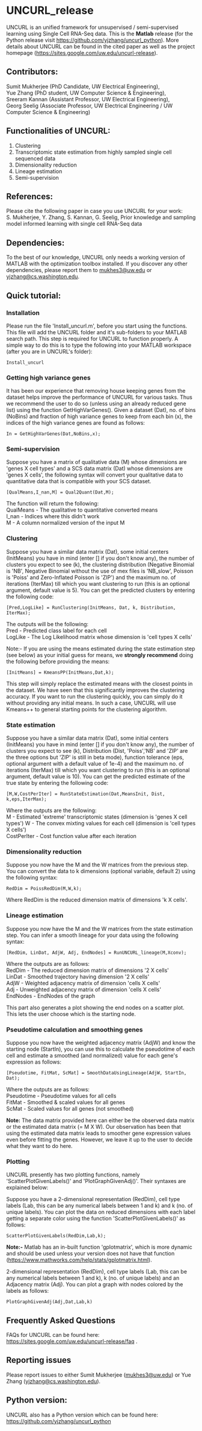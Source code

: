 # UNCURL_release
UNCURL is an unified framework for unsupervised / semi-supervised learning using Single Cell RNA-Seq data. This is the **Matlab** release  (for the Python release visit https://github.com/yjzhang/uncurl_python). More details about UNCURL can be found in the cited paper as well as the project homepage (https://sites.google.com/uw.edu/uncurl-release). 

## Contributors: 
Sumit Mukherjee (PhD Candidate, UW Electrical Engineering),  
Yue Zhang (PhD student, UW Computer Science & Engineering),  
Sreeram Kannan (Assistant Professor, UW Electrical Engineering),    
Georg Seelig (Associate Professor, UW Electrical Engineering / UW Computer Science & Engineering)  

## Functionalities of UNCURL: 
1. Clustering 
2. Transcriptomic state estimation from highly sampled single cell sequenced data
3. Dimensionality reduction 
4. Lineage estimation 
5. Semi-supervision

## References: 
Please cite the following paper in case you use UNCURL for your work:  
S. Mukherjee, Y. Zhang, S. Kannan, G. Seelig, Prior knowledge and sampling model informed learning with single cell RNA-Seq data

## Dependencies: 
To the best of our knowledge, UNCURL only needs a working version of MATLAB with the optimization toolbox installed. If you discover any other dependencies, please report them to mukhes3@uw.edu or yjzhang@cs.washington.edu. 

## Quick tutorial:

### Installation
Please run the file 'Install_uncurl.m', before you start using the functions. This file will add the UNCURL folder and it's sub-folders to your MATLAB search path. This step is required for UNCURL to function properly. A simple way to do this is to type the following into your MATLAB workspace (after you are in UNCURL's folder): 

```
Install_uncurl
```

### Getting high variance genes 
It has been our experience that removing house keeping genes from the dataset helps improve the performance of UNCURL for various tasks. Thus we recommend the user to do so (unless using an already reduced gene list) using the function GetHighVarGenes(). Given a dataset (Dat), no. of bins (NoBins) and fraction of high variance genes to keep from each bin (x), the indices of the high variance genes are found as follows:

```
In = GetHighVarGenes(Dat,NoBins,x); 
```

### Semi-supervision
Suppose you have a matrix of qualitative data (M) whose dimensions are 'genes X cell types' and a SCS data matrix (Dat) whose dimensions are 'genes X cells', the following syntax will convert your qualitative data to quantitative data that is compatible with your SCS dataset. 

```
[QualMeans,I_nan,M] = Qual2Quant(Dat,M); 
```
The function will return the following:       
QualMeans - The qualitative to quantitative converted means  
I_nan - Indices where this didn't work   
M - A column normalized version of the input M   

### Clustering 
Suppose you have a similar data matrix (Dat), some initial centers (InitMeans) you have in mind (enter [] if you don't know any), the number of clusters you expect to see (k), the clustering distribution (Negative Binomial is 'NB', Negative Binomial without the use of mex files is 'NB_slow', Poisson is 'Poiss' and Zero-Inflated Poisson is 'ZIP') and the maximum no. of iterations (IterMax) till which you want clustering to run (this is an optional argument, default value is 5). You can get the predicted clusters by entering the following code:   

```
[Pred,LogLike] = RunClustering(InitMeans, Dat, k, Distribution, IterMax); 
```
The outputs will be the following:  
Pred - Predicted class label for each cell  
LogLike - The Log Likelihood matrix whose dimension is 'cell types X cells'

Note:- If you are using the means estimated during the state estimation step (see below) as your initial guess for means, we **strongly recommend** doing the following before providing the means:

```
[InitMeans] = KmeansPP(InitMeans,Dat,k);
```
This step will simply replace the estimated means with the closest points in the dataset. We have seen that this significantly improves the clustering accuracy. If you want to run the clustering quickly, you can simply do it without providing any initial means. In such a case, UNCURL will use Kmeans++ to general starting points for the clustering algorithm. 

### State estimation
Suppose you have a similar data matrix (Dat), some initial centers (InitMeans) you have in mind (enter [] if you don't know any), the number of clusters you expect to see (k), Distribution (Dist, 'Poiss','NB' and 'ZIP' are the three options but 'ZIP' is still in beta mode), function tolerance (eps, optional argument with a default value of 1e-4) and the maximum no. of iterations (IterMax) till which you want clustering to run (this is an optional argument, default value is 10). You can get the predicted estimate of the true state by entering the following code:

```
[M,W,CostPerIter] = RunStateEstimation(Dat,MeansInit, Dist, k,eps,IterMax); 
```
Where the outputs are the following:  
M - Estimated 'extreme' transcriptomic states (dimension is 'genes X cell types') 
W - The convex mixting values for each cell (dimension is 'cell types X cells')     
CostPerIter - Cost function value after each iteration  

### Dimensionality reduction
Suppose you now have the M and the W matrices from the previous step. You can convert the data to k dimensions (optional variable, default 2) using the following syntax: 

```
RedDim = PoissRedDim(M,W,k); 
```
Where RedDim is the reduced dimension matrix of dimensions 'k X cells'. 

### Lineage estimation 
Suppose you now have the M and the W matrices from the state estimation step. You can infer a smooth lineage for your data using the following syntax: 

```
[RedDim, LinDat, AdjW, Adj, EndNodes] = RunUNCURL_lineage(M,Xconv); 
```
Where the outputs are as follows:       
RedDim - The reduced dimension matrix of dimensions '2 X cells'          
LinDat - Smoothed trajectory having dimension '2 X cells'   
AdjW - Weighted adjacency matrix of dimension 'cells X cells'   
Adj - Unweighted adjacency matrix of dimension 'cells X cells'  
EndNodes - EndNodes of the graph    

This part also generates a plot showing the end nodes on a scatter plot. This lets the user choose which is the starting node. 

### Pseudotime calculation and smoothing genes 
Suppose you now have the weighted adjacency matrix (AdjW) and know the starting node (StartIn), you can use this to calculate the pseudotime of each cell and estimate a smoothed (and normalized) value for each gene's expression as follows: 

```
[Pseudotime, FitMat, ScMat] = SmoothDataUsingLineage(AdjW, StartIn, Dat); 
```
Where the outputs are as follows:       
Pseudotime - Pseudotime values for all cells       
FitMat - Smoothed & scaled values for all genes       
ScMat - Scaled values for all genes (not smoothed)      

**Note:** The data matrix provided here can either be the observed data matrix or the estimated data matrix (= M X W). Our observation has been that using the estimated data matrix leads to smoother gene expression values even before fitting the genes. However, we leave it up to the user to decide what they want to do here.  


### Plotting
UNCURL presently has two plotting functions, namely 'ScatterPlotGivenLabels()' and 'PlotGraphGivenAdj()'. Their syntaxes are explained below: 

Suppose you have a 2-dimensional representation (RedDim), cell type labels (Lab, this can be any numerical labels between 1 and k) and k (no. of unique labels). You can plot the data on reduced dimensions with each label getting a separate color using the function 'ScatterPlotGivenLabels()' as follows: 

```
ScatterPlotGivenLabels(RedDim,Lab,k); 
```
**Note:-** Matlab has an in-built function 'gplotmatrix', which is more dynamic and should be used unless your version does not have that function (https://www.mathworks.com/help/stats/gplotmatrix.html). 


2-dimensional representation (RedDim), cell type labels (Lab, this can be any numerical labels between 1 and k), k (no. of unique labels) and an Adjacency matrix (Adj). You can plot a graph with nodes colored by the labels as follows: 

```
PlotGraphGivenAdj(Adj,Dat,Lab,k)
```
## Frequently Asked Questions
FAQs for UNCURL can be found here: https://sites.google.com/uw.edu/uncurl-release/faq . 

## Reporting issues
Please report issues to either Sumit Mukherjee (mukhes3@uw.edu) or Yue Zhang (yjzhang@cs.washington.edu). 

## Python version: 
UNCURL also has a Python version which can be found here:
https://github.com/yjzhang/uncurl_python
